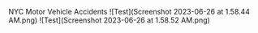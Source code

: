 NYC Motor Vehicle Accidents
![Test](Screenshot 2023-06-26 at 1.58.44 AM.png)
![Test](Screenshot 2023-06-26 at 1.58.52 AM.png)

